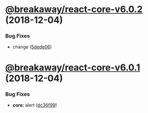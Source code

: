 # [@breakaway/react-core-v6.0.2](https://github.com/pfbreakaway/breakaway-patternfly-react/compare/@breakaway/react-core@6.0.1...@breakaway/react-core@6.0.2) (2018-12-04)


### Bug Fixes

* change ([5dede06](https://github.com/pfbreakaway/breakaway-patternfly-react/commit/5dede06))

# [@breakaway/react-core-v6.0.1](https://github.com/pfbreakaway/breakaway-patternfly-react/compare/@breakaway/react-core@6.0.0...@breakaway/react-core@6.0.1) (2018-12-04)


### Bug Fixes

* **core:** alert ([dc36f99](https://github.com/pfbreakaway/breakaway-patternfly-react/commit/dc36f99))
